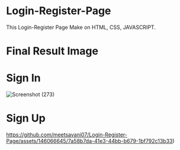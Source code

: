 # Login-Register-Page
This Login-Register Page Make on HTML, CSS, JAVASCRIPT. 

# Final Result Image 

# Sign In 
![Screenshot (273)](https://github.com/meetsavani07/Login-Register-Page/assets/146066645/4425fa67-8340-40e1-97a9-1d08831eb1dc)

# Sign Up
https://github.com/meetsavani07/Login-Register-Page/assets/146066645/7a58b7da-41e3-44bb-b679-1bf792c13b33)
